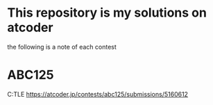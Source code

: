 This repository is my solutions on atcoder
===
the following is a note of each contest
# ABC125
C:TLE
https://atcoder.jp/contests/abc125/submissions/5160612
